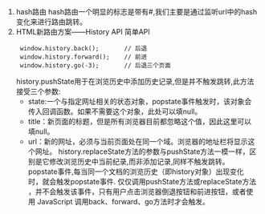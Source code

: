 1. hash路由
   hash路由一个明显的标志是带有#,我们主要是通过监听url中的hash变化来进行路由跳转。
2. HTML新路由方案——History API
    简单API
   ```
    window.history.back();       // 后退
    window.history.forward();    // 前进
    window.history.go(-3);       // 后退三个页面
    ```
    history.pushState用于在浏览历史中添加历史记录,但是并不触发跳转,此方法接受三个参数:
    - state:一个与指定网址相关的状态对象，popstate事件触发时，该对象会传入回调函数。如果不需要这个对象，此处可以填null。
    - title：新页面的标题，但是所有浏览器目前都忽略这个值，因此这里可以填null。
    - url：新的网址，必须与当前页面处在同一个域。浏览器的地址栏将显示这个网址。
    history.replaceState方法的参数与pushState方法一模一样，区别是它修改浏览历史中当前纪录,而非添加记录,同样不触发跳转。
    popstate事件,每当同一个文档的浏览历史（即history对象）出现变化时，就会触发popstate事件.
    仅仅调用pushState方法或replaceState方法 ，并不会触发该事件，只有用户点击浏览器倒退按钮和前进按钮，或者使用 JavaScript 调用back、forward、go方法时才会触发。



